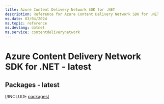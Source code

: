 ```yaml
---
title: Azure Content Delivery Network SDK for .NET
description: Reference for Azure Content Delivery Network SDK for .NET
ms.date: 03/04/2024
ms.topic: reference
ms.devlang: dotnet
ms.service: contentdeliverynetwork
---
```

# Azure Content Delivery Network SDK for .NET - latest
## Packages - latest
[!INCLUDE [packages](content-delivery-network-index.md)]